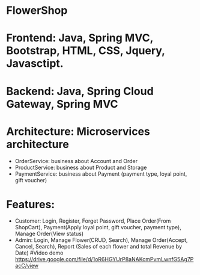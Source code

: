 # FlowerShop
# Frontend: Java, Spring MVC, Bootstrap, HTML, CSS, Jquery, Javasctipt.
# Backend: Java, Spring Cloud Gateway, Spring MVC
# Architecture: Microservices architecture
 + OrderService: business about Account and Order
 + ProductService: business about Product and Storage
 + PaymentService: business about Payment (payment type, loyal point, gift voucher)
# Features:
* Customer: Login, Register, Forget Password, Place Order(From ShopCart), Payment(Apply loyal point, gift voucher, payment type), Manage Order(View status)
* Admin: Login, Manage Flower(CRUD, Search), Manage Order(Accept, Cancel, Search), Report (Sales of each flower and total Revenue by Date)
#Video demo 
https://drive.google.com/file/d/1oR6HGYUrP8aNAKcmPvmLwnfG5Ag7PacC/view

